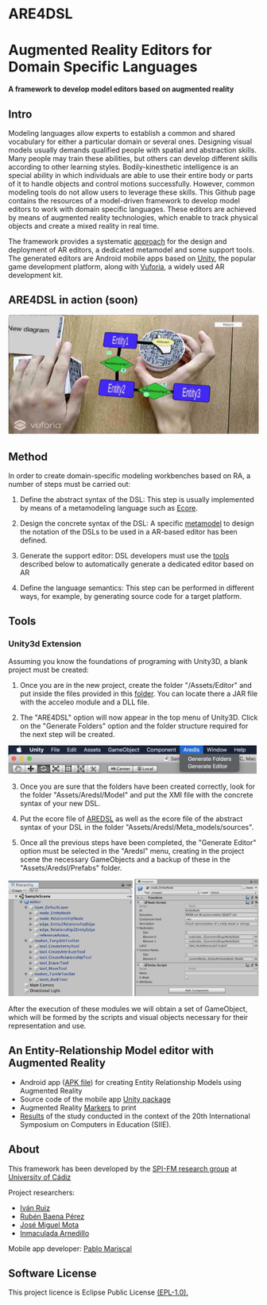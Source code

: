 # ARE4DSL 
# Augmented Reality Editors for Domain Specific Languages
**A framework to develop model editors based on augmented reality** 

## Intro
Modeling languages allow experts to establish a common and shared vocabulary for either a particular domain or several ones. Designing visual models usually demands qualified people with spatial and abstraction skills. Many people may train these abilities, but others can develop different skills according to other learning styles. Bodily-kinesthetic intelligence is an special ability in which individuals are able to use their entire body or parts of it to handle objects and control motions successfully. However, common modeling tools do not allow users to leverage these skills. This Github page contains the resources of a model-driven framework to develop model editors to work with domain specific languages. These editors are achieved by means of augmented reality technologies, which enable to track physical objects and create a mixed reality in real time. 

The framework provides a systematic [approach](#Method) for the design and deployment of AR editors, a dedicated metamodel and some support tools. The generated editors are Android mobile apps based on [Unity](https://unity3d.com), the popular game development platform, along with [Vuforia](https://www.vuforia.com/), a widely used AR development kit.

## ARE4DSL in action (soon)
[![IMAGE ALT TEXT](https://github.com/spi-fm/ARE4DSL/blob/master/img/demo.png)](https://www.youtube.com/watch?v=DMU6TSxY5DE "An entity-relationship model editor based on Augmented Reality
")

     
## Method
In order to create domain-specific modeling workbenches based on RA, a number of steps must be carried out:

1. Define the abstract syntax of the DSL: This step is usually implemented by means of a metamodeling language such as [Ecore](https://www.eclipse.org/modeling/emf/).

2. Design the concrete syntax of the DSL: A specific [metamodel](https://github.com/spi-fm/ARE4DSL/blob/master/aredsl/model/aredsl.ecore) to design the notation of the DSLs to be used in a AR-based editor has been defined.
 
3. Generate the support editor: DSL developers must use the [tools](https://github.com/spi-fm/ARE4DSL#tools) described below to automatically generate a dedicated editor based on AR
    
4. Define the language semantics: This step can be performed in different ways, for example, by generating source code for a target platform.

## Tools

### Unity3d Extension

Assuming you know the foundations of programing with Unity3D, a blank project must be created:

1. Once you are in the new project, create the folder "/Assets/Editor" and put inside the files provided in this [folder](https://github.com/spi-fm/ARE4DSL/tree/master/unity.editor). You can locate there a JAR file with the acceleo module and a DLL file.

2. The "ARE4DSL" option will now appear in the top menu of Unity3D. Click on the "Generate Folders" option and the folder structure required for the next step will be created.

<img src="https://github.com/spi-fm/ARE4DSL/blob/master/img/tools_3.png" width="500">

3. Once you are sure that the folders have been created correctly, look for the folder "Assets/Aredsl/Model" and put the XMI file with the concrete syntax of your new DSL.

4. Put the ecore file of [AREDSL](https://github.com/spi-fm/ARE4DSL/blob/master/aredsl/model/aredsl.ecore) as well as the ecore file of the abstract syntax of your DSL in the folder "Assets/Aredsl/Meta_models/sources".

5. Once all the previous steps have been completed, the "Generate Editor" option must be selected in the "Aredsl" menu, creating in the project scene the necessary GameObjects and a backup of these in the "Assets/Aredsl/Prefabs" folder.

<img src="https://github.com/spi-fm/ARE4DSL/blob/master/img/tools_5.png" width="250">
<img src="https://github.com/spi-fm/ARE4DSL/blob/master/img/tools_6.png" width="250">

After the execution of these modules we will obtain a set of GameObject, which will be formed by the scripts and visual objects necessary for their representation and use.


## An Entity-Relationship Model editor with Augmented Reality 

* Android app ([APK file](https://github.com/spi-fm/ARE4DSL/blob/master/ermodeleditor/ERModelEditor.apk)) for creating Entity Relationship Models using Augmented Reality 
* Source code of the mobile app [Unity package](https://github.com/spi-fm/ARE4DSL/blob/master/ermodeleditor/ERModelEditor.unitypackage)
* Augmented Reality [Markers](https://github.com/spi-fm/ARE4DSL/blob/master/ermodeleditor/markers.pdf) to print
* [Results](https://github.com/spi-fm/ARE4DSL/blob/master/ermodeleditor/Usability%20study%20data.xlsx) of the study conducted in the context of the 20th International Symposium on Computers in Education (SIIE). 



## About
This framework has been developed by the [SPI-FM research group](http://tic195.uca.es/) at [University of Cádiz](http://www.uca.es)

Project researchers: 
* [Iván Ruiz](https://github.com/ruizrube)
* [Rubén Baena Pérez](https://github.com/lordrubenbp)
* [José Miguel Mota](https://github.com/josemiguelmota) 
* [Inmaculada Arnedillo](https://www.tcd.ie/research/profiles/?profile=arnedii)

Mobile app developer: 
[Pablo Mariscal](pablo.mariscalmartinez@alum(DOT)uca(DOT)es) 


## Software License
This project licence is Eclipse Public License [(EPL-1.0).](https://www.eclipse.org/legal/epl-v10.html)
